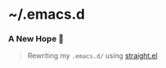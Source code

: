 # ~/.emacs.d
### A New Hope :water_buffalo:

> Rewriting my `.emacs.d/` using [straight.el](https://github.com/raxod502/straight.el)
